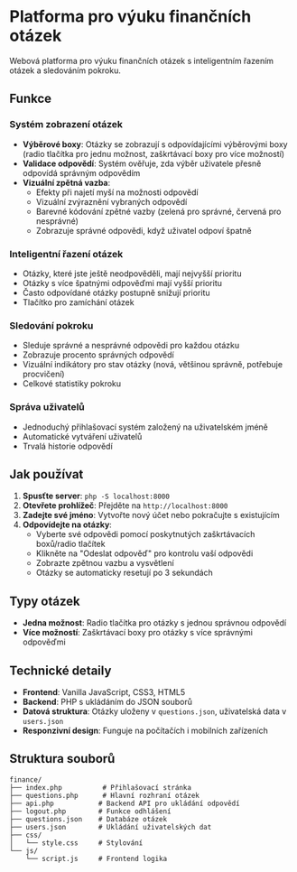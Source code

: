 # Platforma pro výuku finančních otázek

Webová platforma pro výuku finančních otázek s inteligentním řazením otázek a sledováním pokroku.

## Funkce

### Systém zobrazení otázek
- **Výběrové boxy**: Otázky se zobrazují s odpovídajícími výběrovými boxy (radio tlačítka pro jednu možnost, zaškrtávací boxy pro více možností)
- **Validace odpovědí**: Systém ověřuje, zda výběr uživatele přesně odpovídá správným odpovědím
- **Vizuální zpětná vazba**: 
  - Efekty při najetí myší na možnosti odpovědí
  - Vizuální zvýraznění vybraných odpovědí
  - Barevné kódování zpětné vazby (zelená pro správné, červená pro nesprávné)
  - Zobrazuje správné odpovědi, když uživatel odpoví špatně

### Inteligentní řazení otázek
- Otázky, které jste ještě neodpověděli, mají nejvyšší prioritu
- Otázky s více špatnými odpověďmi mají vyšší prioritu
- Často odpovídané otázky postupně snižují prioritu
- Tlačítko pro zamíchání otázek

### Sledování pokroku
- Sleduje správné a nesprávné odpovědi pro každou otázku
- Zobrazuje procento správných odpovědí
- Vizuální indikátory pro stav otázky (nová, většinou správně, potřebuje procvičení)
- Celkové statistiky pokroku

### Správa uživatelů
- Jednoduchý přihlašovací systém založený na uživatelském jméně
- Automatické vytváření uživatelů
- Trvalá historie odpovědí

## Jak používat

1. **Spusťte server**: `php -S localhost:8000`
2. **Otevřete prohlížeč**: Přejděte na `http://localhost:8000`
3. **Zadejte své jméno**: Vytvořte nový účet nebo pokračujte s existujícím
4. **Odpovídejte na otázky**: 
   - Vyberte své odpovědi pomocí poskytnutých zaškrtávacích boxů/radio tlačítek
   - Klikněte na "Odeslat odpověď" pro kontrolu vaší odpovědi
   - Zobrazte zpětnou vazbu a vysvětlení
   - Otázky se automaticky resetují po 3 sekundách

## Typy otázek

- **Jedna možnost**: Radio tlačítka pro otázky s jednou správnou odpovědí
- **Více možností**: Zaškrtávací boxy pro otázky s více správnými odpověďmi

## Technické detaily

- **Frontend**: Vanilla JavaScript, CSS3, HTML5
- **Backend**: PHP s ukládáním do JSON souborů
- **Datová struktura**: Otázky uloženy v `questions.json`, uživatelská data v `users.json`
- **Responzivní design**: Funguje na počítačích i mobilních zařízeních

## Struktura souborů

```
finance/
├── index.php          # Přihlašovací stránka
├── questions.php      # Hlavní rozhraní otázek
├── api.php           # Backend API pro ukládání odpovědí
├── logout.php        # Funkce odhlášení
├── questions.json    # Databáze otázek
├── users.json        # Ukládání uživatelských dat
├── css/
│   └── style.css     # Stylování
└── js/
    └── script.js     # Frontend logika
```
